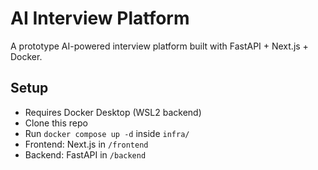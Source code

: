 # AI Interview Platform

A prototype AI-powered interview platform built with FastAPI + Next.js + Docker.

## Setup
- Requires Docker Desktop (WSL2 backend)
- Clone this repo
- Run `docker compose up -d` inside `infra/`
- Frontend: Next.js in `/frontend`
- Backend: FastAPI in `/backend`
